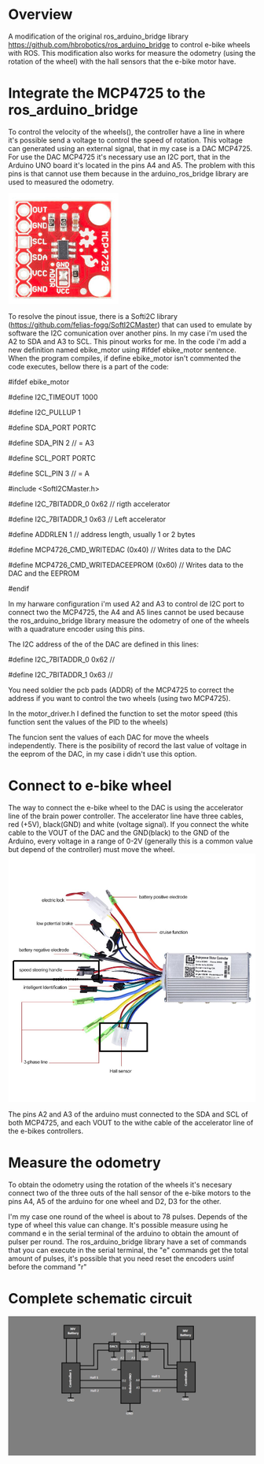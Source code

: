# Overview

A modification of the original ros_arduino_bridge library https://github.com/hbrobotics/ros_arduino_bridge to control e-bike wheels with ROS. This modification also works for measure the odometry (using the rotation of the wheel) with the hall sensors that the e-bike motor have.


# Integrate the MCP4725 to the ros_arduino_bridge 

To control the velocity of the wheels(), the controller have a line in where it's possible send a voltage to control the speed of rotation. This voltage can generated using an external signal, that in my case is a DAC MCP4725.
For use the DAC MCP4725 it's necessary use an I2C port, that in the Arduino UNO board it's located in the pins A4 and A5. The problem with this pins is that cannot use them because in the arduino_ros_bridge library are used to measured the odometry.

![alt text](https://github.com/jepeloa/ros_arduino_bridge/blob/master/mcp4725.jpeg)

To resolve the pinout issue, there is a Softi2C library (https://github.com/felias-fogg/SoftI2CMaster) that can used to emulate by software the I2C comunication over another pins. In my case i'm used the A2 to SDA and A3 to SCL. This pinout works for me.
In the code i'm add a new definition named ebike_motor using #ifdef ebike_motor sentence. When the program compiles, if define ebike_motor isn't commented the code executes, bellow there is a part of the code:  


#ifdef ebike_motor   

#define I2C_TIMEOUT 1000

#define I2C_PULLUP 1

#define SDA_PORT PORTC

#define SDA_PIN 2 // = A3

#define SCL_PORT PORTC

#define SCL_PIN 3 // = A

#include <SoftI2CMaster.h>

#define I2C_7BITADDR_0 0x62 // rigth accelerator

#define I2C_7BITADDR_1 0x63 // Left accelerator

#define ADDRLEN 1 // address length, usually 1 or 2 bytes

#define MCP4726_CMD_WRITEDAC            (0x40)  // Writes data to the DAC

#define MCP4726_CMD_WRITEDACEEPROM      (0x60)  // Writes data to the DAC and the EEPROM 

#endif

In my harware configuration i'm used A2 and A3 to control de I2C port to connect two the MCP4725, the A4 and A5 lines cannot be used because the ros_arduino_bridge library measure the odometry of one of the wheels with a quadrature encoder using this pins.

The I2C address of the of the DAC are defined in this lines:

#define I2C_7BITADDR_0 0x62 // 

#define I2C_7BITADDR_1 0x63 // 

You need soldier the pcb pads (ADDR) of the MCP4725 to correct the address if you want to control the two wheels (using two MCP4725).

In the motor_driver.h I defined the function to set the motor speed (this function sent the values of the PID to the wheels) 

The funcion sent the values of each DAC for move the wheels independently. There is the posibility of record the last value of voltage in the eeprom of the DAC, in my case i didn't use this option.

# Connect to e-bike wheel

The way to connect the e-bike wheel to the DAC is using the accelerator line of the brain power controller. The accelerator line have three cables, red (+5V), black(GND) and white (voltage signal). If you connect the white cable to the VOUT of the DAC and the GND(black) to the GND of the Arduino, every voltage in a range of 0-2V (generally this is a common value but depend of the controller) must move the wheel.
![alt text](https://github.com/jepeloa/ros_arduino_bridge/blob/master/brainpower_controller.png)


The pins A2 and A3 of the arduino must connected to the SDA and SCL of both MCP4725, and each VOUT to the withe cable of the accelerator line of the e-bikes controllers.

# Measure the odometry

To obtain the odometry using the rotation of the wheels it's necesary connect two of the three outs of the hall sensor of the e-bike motors to the pins A4, A5 of the arduino for one wheel and D2, D3 for the other.

I'm my case one round of the wheel is about to 78 pulses. Depends of the type of wheel this value can change. It's possible measure using he command e in the serial terminal of the arduino to obtain the amount of pulser per round. The ros_arduino_bridge library have a set of commands that you can execute in the serial terminal, the "e" commands get the total amount of pulses, it's possible that you need reset the encoders usinf before the command "r"


# Complete schematic circuit

![alt text](https://github.com/jepeloa/ros_arduino_bridge/blob/master/esquematico.png)

